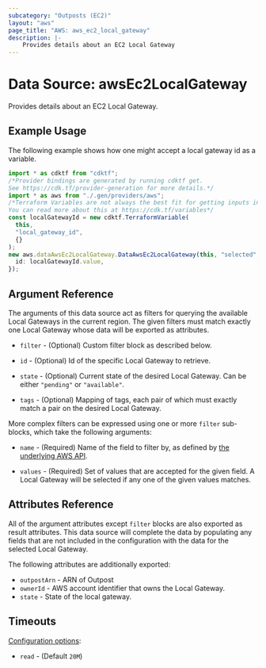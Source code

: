 ```yaml
---
subcategory: "Outposts (EC2)"
layout: "aws"
page_title: "AWS: aws_ec2_local_gateway"
description: |-
    Provides details about an EC2 Local Gateway
---
```


# Data Source: awsEc2LocalGateway

Provides details about an EC2 Local Gateway.

## Example Usage

The following example shows how one might accept a local gateway id as a variable.

```typescript
import * as cdktf from "cdktf";
/*Provider bindings are generated by running cdktf get.
See https://cdk.tf/provider-generation for more details.*/
import * as aws from "./.gen/providers/aws";
/*Terraform Variables are not always the best fit for getting inputs in the context of Terraform CDK.
You can read more about this at https://cdk.tf/variables*/
const localGatewayId = new cdktf.TerraformVariable(
  this,
  "local_gateway_id",
  {}
);
new aws.dataAwsEc2LocalGateway.DataAwsEc2LocalGateway(this, "selected", {
  id: localGatewayId.value,
});

```

## Argument Reference

The arguments of this data source act as filters for querying the available
Local Gateways in the current region. The given filters must match exactly one
Local Gateway whose data will be exported as attributes.

*   `filter` - (Optional) Custom filter block as described below.

*   `id` - (Optional) Id of the specific Local Gateway to retrieve.

*   `state` - (Optional) Current state of the desired Local Gateway.
    Can be either `"pending"` or `"available"`.

*   `tags` - (Optional) Mapping of tags, each pair of which must exactly match
    a pair on the desired Local Gateway.

More complex filters can be expressed using one or more `filter` sub-blocks,
which take the following arguments:

*   `name` - (Required) Name of the field to filter by, as defined by
    [the underlying AWS API](https://docs.aws.amazon.com/AWSEC2/latest/APIReference/API_DescribeLocalGateways.html).

*   `values` - (Required) Set of values that are accepted for the given field.
    A Local Gateway will be selected if any one of the given values matches.

## Attributes Reference

All of the argument attributes except `filter` blocks are also exported as
result attributes. This data source will complete the data by populating
any fields that are not included in the configuration with the data for
the selected Local Gateway.

The following attributes are additionally exported:

* `outpostArn` - ARN of Outpost
* `ownerId` - AWS account identifier that owns the Local Gateway.
* `state` - State of the local gateway.

## Timeouts

[Configuration options](https://developer.hashicorp.com/terraform/language/resources/syntax#operation-timeouts):

* `read` - (Default `20M`)
